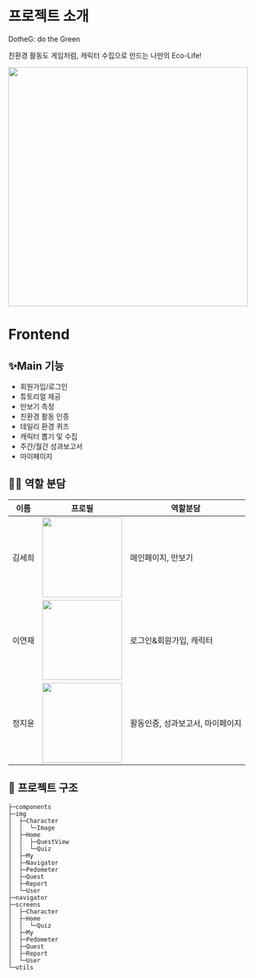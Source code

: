 # 프로젝트 소개
DotheG: do the Green

친환경 활동도 게임처럼, 캐릭터 수집으로 만드는 나만의 Eco-Life!

<img src="https://github.com/user-attachments/assets/0f2b0823-5b82-42a6-99c1-287ac3d733df" width="480"/>


# Frontend

## ✨Main 기능
- 회원가입/로그인
- 튜토리얼 제공
- 만보기 측정
- 친환경 활동 인증
- 데일리 환경 퀴즈
- 캐릭터 뽑기 및 수집
- 주간/월간 성과보고서
- 마이페이지 


## 👩‍💻 역할 분담
|       이름         | 프로필                                                              |                                      역할분담                         |
| -------------------------------------- | ------------------------------------------------------------------- | --------------------------------------------------------------------- |
| 김세희 | <img src="https://github.com/user-attachments/assets/41a54fdf-4557-4aea-af94-1fa13bae9430" width="160"/> | 메인페이지, 만보기 |
| 이연재 | <img src="https://github.com/user-attachments/assets/a25f9c0f-ac80-47c6-9cf0-32ca968f05e7" width="160"/> | 로그인&회원가입, 캐릭터 |
| 정지윤 | <img src="https://github.com/user-attachments/assets/e0fff187-5177-487f-9faf-664b454106b3" width="160"/> | 활동인증, 성과보고서, 마이페이지 | 


## 🌳 프로젝트 구조
```
├─components
├─img
│  ├─Character
│  │  └─Image
│  ├─Home
│  │  ├─QuestView
│  │  └─Quiz
│  ├─My
│  ├─Navigator
│  ├─Pedometer
│  ├─Quest
│  ├─Report
│  └─User
├─navigator
├─screens
│  ├─Character
│  ├─Home
│  │  └─Quiz
│  ├─My
│  ├─Pedometer
│  ├─Quest
│  ├─Report
│  └─User
└─utils
```
